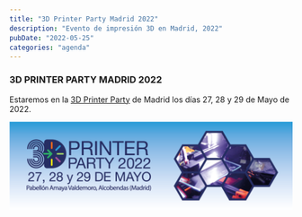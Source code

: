 ```yaml
---
title: "3D Printer Party Madrid 2022"
description: "Evento de impresión 3D en Madrid, 2022"
pubDate: "2022-05-25"
categories: "agenda"
---
```


### 3D PRINTER PARTY MADRID 2022

Estaremos en la [3D Printer Party](https://3dprinterparty.es/) de Madrid los días 27, 28 y 29 de Mayo de 2022.

 ![](images/image-1024x320.png)
